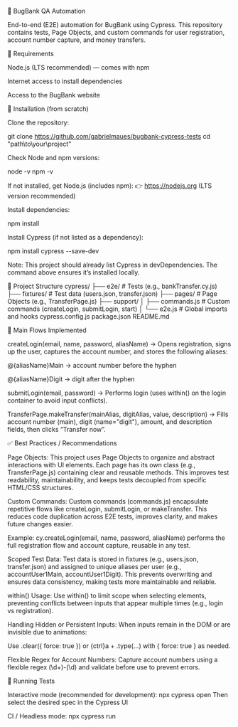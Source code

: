🧩 BugBank QA Automation

End-to-end (E2E) automation for BugBank using Cypress.
This repository contains tests, Page Objects, and custom commands for user registration, account number capture, and money transfers.

🔧 Requirements

Node.js (LTS recommended) — comes with npm

Internet access to install dependencies

Access to the BugBank website

🔁 Installation (from scratch)

Clone the repository:

git clone https://github.com/gabrielmaues/bugbank-cypress-tests
cd "path\to\your\project"


Check Node and npm versions:

node -v
npm -v


If not installed, get Node.js (includes npm):
👉 https://nodejs.org
 (LTS version recommended)

Install dependencies:

npm install

Install Cypress (if not listed as a dependency):

npm install cypress --save-dev

Note: This project should already list Cypress in devDependencies. The command above ensures it’s installed locally.

📁 Project Structure
cypress/
├── e2e/                  # Tests (e.g., bankTransfer.cy.js)
├── fixtures/             # Test data (users.json, transfer.json)
├── pages/                # Page Objects (e.g., TransferPage.js)
├── support/
│   ├── commands.js       # Custom commands (createLogin, submitLogin, start)
│   └── e2e.js            # Global imports and hooks
cypress.config.js
package.json
README.md

🧭 Main Flows Implemented

createLogin(email, name, password, aliasName)
→ Opens registration, signs up the user, captures the account number, and stores the following aliases:

@{aliasName}Main → account number before the hyphen

@{aliasName}Digit → digit after the hyphen

submitLogin(email, password)
→ Performs login (uses within() on the login container to avoid input conflicts).

TransferPage.makeTransfer(mainAlias, digitAlias, value, description)
→ Fills account number (main), digit (name="digit"), amount, and description fields, then clicks “Transfer now”.

✅ Best Practices / Recommendations

Page Objects:
This project uses Page Objects to organize and abstract interactions with UI elements. Each page has its own class (e.g., TransferPage.js) containing clear and reusable methods. This improves test readability, maintainability, and keeps tests decoupled from specific HTML/CSS structures.

Custom Commands:
Custom commands (commands.js) encapsulate repetitive flows like createLogin, submitLogin, or makeTransfer. This reduces code duplication across E2E tests, improves clarity, and makes future changes easier.

Example: cy.createLogin(email, name, password, aliasName) performs the full registration flow and account capture, reusable in any test.

Scoped Test Data:
Test data is stored in fixtures (e.g., users.json, transfer.json) and assigned to unique aliases per user (e.g., accountUser1Main, accountUser1Digit). This prevents overwriting and ensures data consistency, making tests more maintainable and reliable.

within() Usage:
Use within() to limit scope when selecting elements, preventing conflicts between inputs that appear multiple times (e.g., login vs registration).

Handling Hidden or Persistent Inputs:
When inputs remain in the DOM or are invisible due to animations:

Use .clear({ force: true }) or {ctrl}a + .type(...) with { force: true } as needed.

Flexible Regex for Account Numbers:
Capture account numbers using a flexible regex (\d+)-(\d) and validate before use to prevent errors.

🧪 Running Tests

Interactive mode (recommended for development):
npx cypress open
Then select the desired spec in the Cypress UI

CI / Headless mode:
npx cypress run
